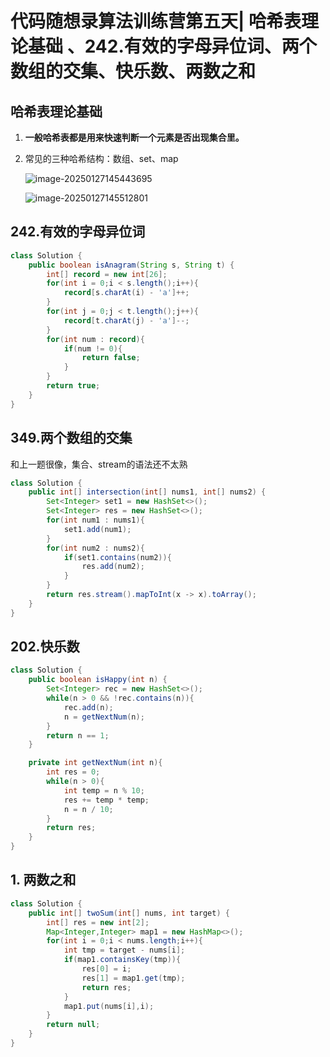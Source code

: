 # **代码随想录算法训练营第五天| 哈希表理论基础 、242.有效的字母异位词、两个数组的交集、快乐数、两数之和**

## 哈希表理论基础

1. **一般哈希表都是用来快速判断一个元素是否出现集合里。**

2. 常见的三种哈希结构：数组、set、map

   ![image-20250127145443695](C:\Users\Administrator\AppData\Roaming\Typora\typora-user-images\image-20250127145443695.png)

   ![image-20250127145512801](C:\Users\Administrator\AppData\Roaming\Typora\typora-user-images\image-20250127145512801.png)

## 242.有效的字母异位词

```java
class Solution {
    public boolean isAnagram(String s, String t) {
        int[] record = new int[26];
        for(int i = 0;i < s.length();i++){
            record[s.charAt(i) - 'a']++;
        }
        for(int j = 0;j < t.length();j++){
            record[t.charAt(j) - 'a']--;
        }
        for(int num : record){
            if(num != 0){
                return false;
            }
        }
        return true;
    }
}
```

## 349.两个数组的交集

和上一题很像，集合、stream的语法还不太熟

```java
class Solution {
    public int[] intersection(int[] nums1, int[] nums2) {
        Set<Integer> set1 = new HashSet<>();
        Set<Integer> res = new HashSet<>();
        for(int num1 : nums1){
            set1.add(num1);
        }
        for(int num2 : nums2){
            if(set1.contains(num2)){
                res.add(num2);
            }
        }
        return res.stream().mapToInt(x -> x).toArray();
    }
}
```



## 202.快乐数

```java
class Solution {
    public boolean isHappy(int n) {
        Set<Integer> rec = new HashSet<>();
        while(n > 0 && !rec.contains(n)){
            rec.add(n);
            n = getNextNum(n);
        }
        return n == 1;
    }

    private int getNextNum(int n){
        int res = 0;
        while(n > 0){
            int temp = n % 10;
            res += temp * temp;
            n = n / 10;
        }
        return res;
    }
}
```

## 1. 两数之和 

```Java
class Solution {
    public int[] twoSum(int[] nums, int target) {
        int[] res = new int[2];
        Map<Integer,Integer> map1 = new HashMap<>();
        for(int i = 0;i < nums.length;i++){
            int tmp = target - nums[i];
            if(map1.containsKey(tmp)){
                res[0] = i;
                res[1] = map1.get(tmp);
                return res;
            }
            map1.put(nums[i],i);
        }
        return null;
    }
}
```

